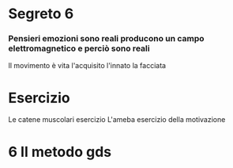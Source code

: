 


# Segreto 6
### Pensieri emozioni sono reali producono un campo elettromagnetico e perciò sono reali
Il movimento è vita l'acquisito l'innato la facciata

# Esercizio
Le catene muscolari esercizio
L'ameba esercizio della motivazione


# 6 Il metodo gds




  
<!--stackedit_data:
eyJoaXN0b3J5IjpbLTY4MTc3NjI2MywtMjA1NDIzMjIwNSwyMT
g1Njc0NjcsLTMzMzgxMzUxM119
-->